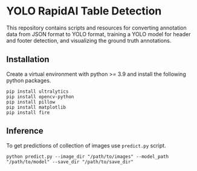 # YOLO RapidAI Table Detection

This repository contains scripts and resources for converting annotation data from JSON format to YOLO format, training a YOLO model for header and footer detection, and visualizing the ground truth annotations.
<!-- 
## Directory Structure

```
yolo_tabledetecton/
├── check.png                 # Sample image for checking
├── convert_data_to_yolo.py   # Script for converting JSON to YOLO format
├── data/                     # Directory for storing datasets
├── main.py                   # Main script for data conversion and processing
├── rapidAI_data_to_yolo.py   # Alternate script for data conversion and data splitting
├── runs/                     # Directory for storing training results
├── train.yaml                # YAML configuration file for training
├── visualize_gt.py           # Script for visualizing ground truth annotations
└── yolov8n.pt                # Pre-trained YOLOv8n model
``` -->

## Installation

Create a virtual environment with python >= 3.9 and install the following python packages.
```
pip install ultralytics
pip install opencv-python
pip install pillow
pip install matplotlib
pip install fire 
```
<!-- 
## Converting Data from JSON to YOLO Format

Use the ```convert_data_to_yolo.py``` script to convert your JSON annotations to YOLO format. This script processes a directory of JSON files and saves the converted annotations in the specified output directory.

Usage
```
python convert_data_to_yolo.py json_dir images_dir output_dir
```
Also use ``` python convert_data_to_yolo.py --help ``` to know more.

Use the ``` rapidAI_data_to_yolo.py``` script which converts JSON annotations to YOLO format, splits the dataset into training and testing sets, and saves the resulting files in the specified directory structure.

Usage
```
python rapidAI_data_to_yolo.py json_dir images_dir
```

Also use ``` python rapidAI_data_to_yolo.py --help ``` to know more. -->

## Inference 
To get predictions of collection of images use ```predict.py``` script.
```
python predict.py --image_dir "/path/to/images" --model_path "/path/to/model" --save_dir "/path/to/save_dir"

```


<!-- ## Training the YOLO Model
To train the YOLO model using the converted data, use the ```main.py``` script.
Usage
```
python main.py --yaml_file train.yaml --epochs 20 --devices [1] --batch 128
```
Also use ``` python main.py --help ``` to know more.


## Visualizing Ground Truth Annotations
The ```visualize_gt.py``` script allows you to visualize the ground truth annotations on the images. This create a png file named as "check.png" by default.  -->